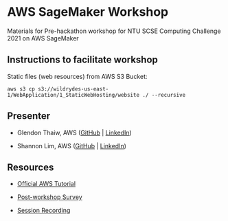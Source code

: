 # AWS SageMaker Workshop
Materials for Pre-hackathon workshop for NTU SCSE Computing Challenge 2021 on AWS SageMaker


## Instructions to facilitate workshop

Static files (web resources) from AWS S3 Bucket: 

`aws s3 cp s3://wildrydes-us-east-1/WebApplication/1_StaticWebHosting/website ./ --recursive`



## Presenter

* Glendon Thaiw, AWS ([GitHub](https://github.com/glendont) | [LinkedIn](https://www.linkedin.com/in/glendonthaiw/))

* Shannon Lim, AWS ([GitHub](https://github.com/glendont) | [LinkedIn](https://www.linkedin.com/in/shannonlim/))


## Resources

* [Official AWS Tutorial](https://aws.amazon.com/blogs/machine-learning/call-an-amazon-sagemaker-model-endpoint-using-amazon-api-gateway-and-aws-lambda/)

* [Post-workshop Survey](https://docs.google.com/forms/d/e/1FAIpQLSdpRfVhLYOnzggHASXlbOjkZoYi4t72qrACiPvwuSBxBVHOiw/viewform?usp=sf_link)

* [Session Recording](https://drive.google.com/drive/folders/1cc40u_U_q4EWmwl1OBOQNe-1yFS8MlGM?usp=sharing)
